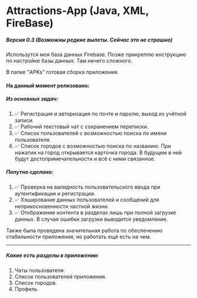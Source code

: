 ﻿# Attractions-App (Java, XML, FireBase)
##### Версия 0.3 (Возможны редкие вылеты. Сейчас это не страшно)

Использутся моя база данных Firebase. Позже прикреплю инструкцию по настройке базы данных. Там ничего сложного. 

В папке "APKs" готовая сборка приложения.

#### На данный момент релизовано:

##### Из основных задач:
1. ✅ Регистрация и авторизация по почте и паролю, выход из учётной записи.
2. ✅ Рабочий текстовый чат с сохранением переписки.
3. ✅ Список пользователей с возможностью поиска по имени пользователя.
4. ✅ Список городов с возможностью поиска по названию. При нажатии на город открывается карточка города. В будущем в ней будут достопримечательности и всё с ними связанное.

##### Попутно сделано:
1. ✅ Проверка на валидность пользовательского ввода при аутентификации и регистрации.
2. ✅ Хэширование данных пользователей и сообщений для неприкосновенности частной жизни.
3. ✅ Отображение контента в разделах лишь при полной загрузке данных. В случае ошибки загрузки выводится уведомление.

Также была проведена значительная работа по обеспечению стабильности приложения, но работать ещё есть на чем.

---

##### Какие есть разделы в приложении:
1. Чаты пользователя.
2. Список пользователей приложения.
3. Список городов.
4. Профиль.
